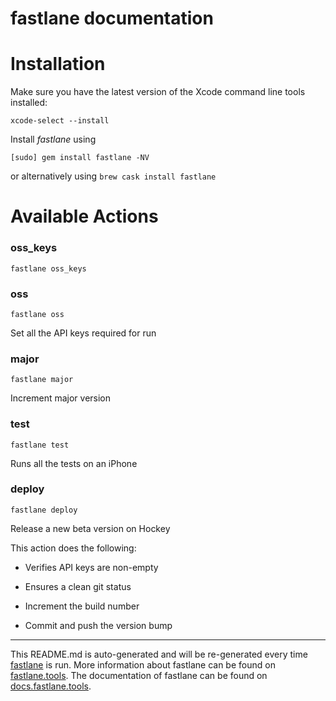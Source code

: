 fastlane documentation
================
# Installation

Make sure you have the latest version of the Xcode command line tools installed:

```
xcode-select --install
```

Install _fastlane_ using
```
[sudo] gem install fastlane -NV
```
or alternatively using `brew cask install fastlane`

# Available Actions
### oss_keys
```
fastlane oss_keys
```

### oss
```
fastlane oss
```
Set all the API keys required for run
### major
```
fastlane major
```
Increment major version
### test
```
fastlane test
```
Runs all the tests on an iPhone
### deploy
```
fastlane deploy
```
Release a new beta version on Hockey

This action does the following:



- Verifies API keys are non-empty

- Ensures a clean git status

- Increment the build number

- Commit and push the version bump

----

This README.md is auto-generated and will be re-generated every time [fastlane](https://fastlane.tools) is run.
More information about fastlane can be found on [fastlane.tools](https://fastlane.tools).
The documentation of fastlane can be found on [docs.fastlane.tools](https://docs.fastlane.tools).
